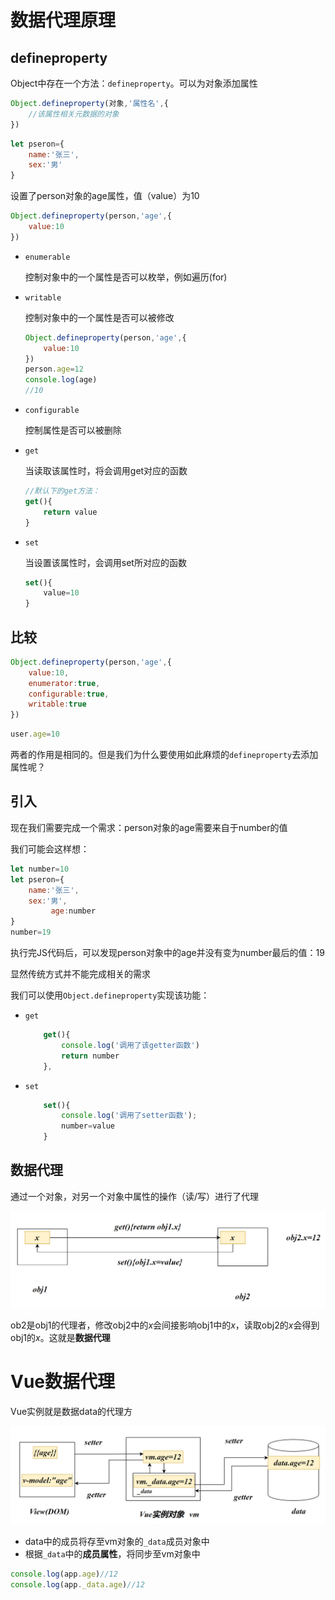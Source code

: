# 数据代理原理

## defineproperty

Object中存在一个方法：`defineproperty`。可以为对象添加属性

```js
Object.defineproperty(对象,'属性名',{
    //该属性相关元数据的对象
})
```

```js
let pseron={
	name:'张三',
	sex:'男'
}
```

设置了person对象的age属性，值（value）为10

```js
Object.defineproperty(person,'age',{
    value:10
})
```

- `enumerable`

  控制对象中的一个属性是否可以枚举，例如遍历(for)

- `writable`

  控制对象中的一个属性是否可以被修改

  ```js
  Object.defineproperty(person,'age',{
      value:10
  })
  person.age=12
  console.log(age)
  //10
  ```

- `configurable`

  控制属性是否可以被删除

- `get`

  当读取该属性时，将会调用get对应的函数

  ```js
  //默认下的get方法：
  get(){
      return value
  }
  ```

- `set`

  当设置该属性时，会调用set所对应的函数

  ```js
  set(){
      value=10
  }
  ```

  



## 比较

```js
Object.defineproperty(person,'age',{
    value:10,
    enumerator:true,
    configurable:true,
    writable:true
})
```

```js
user.age=10
```

两者的作用是相同的。但是我们为什么要使用如此麻烦的`defineproperty`去添加属性呢？

## 引入

现在我们需要完成一个需求：person对象的age需要来自于number的值

我们可能会这样想：

```js
let number=10
let pseron={
	name:'张三',
	sex:'男',
         age:number
}
number=19
```

执行完JS代码后，可以发现person对象中的age并没有变为number最后的值：19

显然传统方式并不能完成相关的需求

我们可以使用`Object.defineproperty`实现该功能：

- `get`

  ```js
      get(){
          console.log('调用了该getter函数')
          return number
      },
  ```

  

- `set`

  ```js
      set(){
          console.log('调用了setter函数');
          number=value
      }
  ```

  

## 数据代理

通过一个对象，对另一个对象中属性的操作（读/写）进行了代理

![image-20231103195305300](assets/image-20231103195305300.png)

ob2是obj1的代理者，修改obj2中的*x*会间接影响obj1中的*x*，读取obj2的*x*会得到obj1的*x*。这就是**数据代理**

# Vue数据代理

Vue实例就是数据data的代理方

![image-20231103203619830](assets/image-20231103203619830.png)

- data中的成员将存至vm对象的`_data`成员对象中
- 根据`_data`中的**成员属性**，将同步至vm对象中

```js
console.log(app.age)//12
console.log(app._data.age)//12
```

